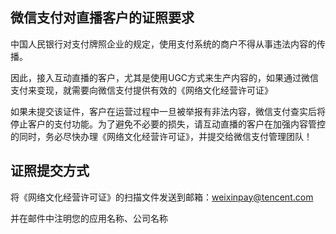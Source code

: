 ## 微信支付对直播客户的证照要求 ##

中国人民银行对支付牌照企业的规定，使用支付系统的商户不得从事违法内容的传播。

因此，接入互动直播的客户，尤其是使用UGC方式来生产内容的，如果通过微信支付来变现，就需要向微信支付提供有效的《网络文化经营许可证》

如果未提交该证件，客户在运营过程中一旦被举报有非法内容，微信支付查实后将停止客户的支付功能。为了避免不必要的损失，请互动直播的客户在加强内容管控的同时，务必尽快办理《网络文化经营许可证》，并提交给微信支付管理团队！

## 证照提交方式 ##

将《网络文化经营许可证》的扫描文件发送到邮箱：weixinpay@tencent.com 

并在邮件中注明您的应用名称、公司名称